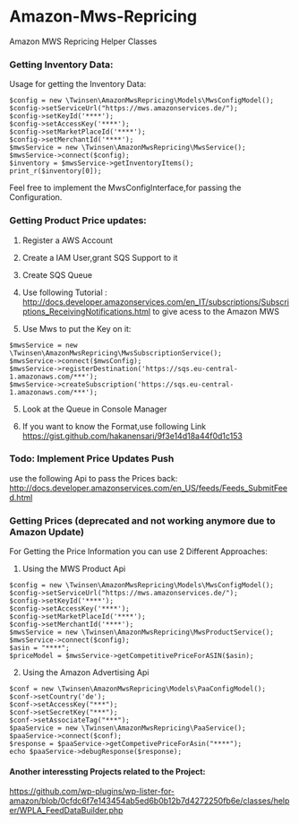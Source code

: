 # Amazon-Mws-Repricing
Amazon MWS Repricing Helper Classes

### Getting Inventory Data:
Usage for getting the Inventory Data:
```
$config = new \Twinsen\AmazonMwsRepricing\Models\MwsConfigModel();
$config->setServiceUrl("https://mws.amazonservices.de/");
$config->setKeyId('****');
$config->setAccessKey('****');
$config->setMarketPlaceId('****');
$config->setMerchantId('****');
$mwsService = new \Twinsen\AmazonMwsRepricing\MwsService();
$mwsService->connect($config);
$inventory = $mwsService->getInventoryItems();
print_r($inventory[0]);
```

Feel free to implement the MwsConfigInterface,for passing the Configuration.




### Getting Product Price updates:
1. Register a AWS Account

2. Create a IAM User,grant SQS Support to it

3. Create SQS Queue

3. Use following Tutorial : http://docs.developer.amazonservices.com/en_IT/subscriptions/Subscriptions_ReceivingNotifications.html to give acess to the Amazon MWS

4. Use Mws to put the Key on it:

```
$mwsService = new \Twinsen\AmazonMwsRepricing\MwsSubscriptionService();
$mwsService->connect($mwsConfig);
$mwsService->registerDestination('https://sqs.eu-central-1.amazonaws.com/***');
$mwsService->createSubscription('https://sqs.eu-central-1.amazonaws.com/***');
```

5. Look at the Queue in Console Manager

6. If you want to know the Format,use following Link
https://gist.github.com/hakanensari/9f3e14d18a44f0d1c153

### Todo: Implement Price Updates Push

use the following Api to pass the Prices back:
http://docs.developer.amazonservices.com/en_US/feeds/Feeds_SubmitFeed.html


### Getting Prices (deprecated and not working anymore due to Amazon Update)
For Getting the Price Information you can use 2 Different Approaches:
1. Using the MWS Product Api
```
$config = new \Twinsen\AmazonMwsRepricing\Models\MwsConfigModel();
$config->setServiceUrl("https://mws.amazonservices.de/");
$config->setKeyId('****');
$config->setAccessKey('****');
$config->setMarketPlaceId('****');
$config->setMerchantId('****');
$mwsService = new \Twinsen\AmazonMwsRepricing\MwsProductService();
$mwsService->connect($config);
$asin = "****";
$priceModel = $mwsService->getCompetitivePriceForASIN($asin);
```
2. Using the Amazon Advertising Api
```
$conf = new \Twinsen\AmazonMwsRepricing\Models\PaaConfigModel();
$conf->setCountry('de');
$conf->setAccessKey("***");
$conf->setSecretKey("***");
$conf->setAssociateTag("***");
$paaService = new \Twinsen\AmazonMwsRepricing\PaaService();
$paaService->connect($conf);
$response = $paaService->getCompetivePriceForAsin("****");
echo $paaService->debugResponse($response);
```



#### Another interessting Projects related to the Project:
https://github.com/wp-plugins/wp-lister-for-amazon/blob/0cfdc6f7e143454ab5ed6b0b12b7d4272250fb6e/classes/helper/WPLA_FeedDataBuilder.php

